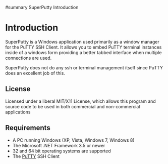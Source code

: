 ﻿#summary SuperPutty Introduction

# Introduction #
SuperPutty is a Windows application used primarily as a window manager for the PuTTY SSH Client. It allows you to embed PuTTY terminal instances inside of a windows form providing a better tabbed interface when multiple connections are used.

SuperPutty does not do any ssh or terminal management itself since PuTTY does an excellent job of this.

## License ##
Licensed under a liberal MIT/X11 License, which allows this program and source code to be used in both commercial and non-commercial applications

## Requirements ##
  * A PC running Windows (XP, Vista, Windows 7, Windows 8)
  * The Microsoft .NET Framework 3.5 or newer
  * 32 and 64 bit operating systems are supported
  * The [PuTTY](http://www.chiark.greenend.org.uk/~sgtatham/putty/) SSH Client